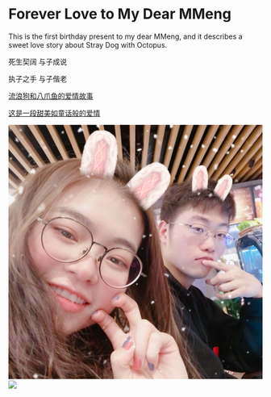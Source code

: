 # Forever Love to My Dear MMeng

This is the first birthday present to my dear MMeng, and it describes a sweet love story about Stray Dog with Octopus.

死生契阔 与子成说

执子之手 与子偕老

[流浪狗和八爪鱼的爱情故事](https://rujiewu.github.io/toMMeng/iloveu.html)

[这是一段甜美如童话般的爱情](https://www.bilibili.com/video/av81049350)

<img src="img/myDarling1.jpg"/>

<img src="img/moon.jpg"/>